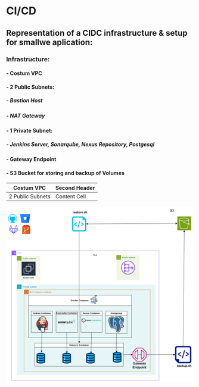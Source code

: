 # CI/CD
## Representation of a CIDC infrastructure & setup for smallwe aplication:
### Infrastructure:
#### - Costum VPC
#### - 2 Public Subnets:
  ##### - Bastion Host
#####     - NAT Gateway
#### - 1 Private Subnet:
#####     - Jenkins Server, Sonarqube, Nexus Repository, Postgesql
#### - Gateway Endpoint
####  - S3 Bucket for storing and backup of Volumes 

| Costum VPC  | Second Header |
| ------------- | ------------- |
|  2 Public Subnets  | Content Cell  |


![alt text](https://github.com/dev126712/cicd/blob/2d79805398c75877537e3484ff48f43334716e04/cicd.png)

